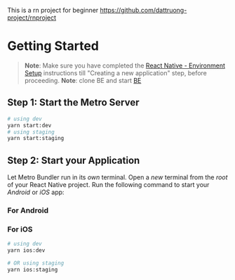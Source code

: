 This is a rn project for beginner
https://github.com/dattruong-project/rnproject

# Getting Started

>**Note**: Make sure you have completed the [React Native - Environment Setup](https://reactnative.dev/docs/environment-setup) instructions till "Creating a new application" step, before proceeding.
>**Note**: clone BE and start [BE]()

## Step 1: Start the Metro Server

```bash
# using dev
yarn start:dev
# using staging
yarn start:staging

```
## Step 2: Start your Application

Let Metro Bundler run in its _own_ terminal. Open a _new_ terminal from the _root_ of your React Native project. Run the following command to start your _Android_ or _iOS_ app:

### For Android

### For iOS

```bash
# using dev
yarn ios:dev

# OR using staging
yarn ios:staging
```
